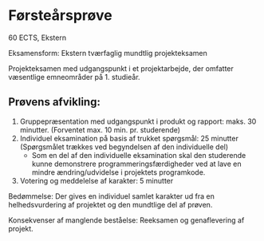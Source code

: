 # Førsteårsprøve 
60 ECTS, Ekstern

Eksamensform: Ekstern tværfaglig mundtlig projekteksamen

Projekteksamen med udgangspunkt i et projektarbejde, der omfatter væsentlige emneområder på 1. studieår. 

## Prøvens afvikling: 

1.	Gruppepræsentation med udgangspunkt i produkt og rapport: maks. 30 minutter. (Forventet max. 10 min. pr. studerende)
2.	Individuel eksamination på basis af trukket spørgsmål: 25 minutter (Spørgsmålet trækkes ved begyndelsen af den individuelle del)
	-	Som en del af den individuelle eksamination skal den studerende kunne demonstrere programmeringsfærdigheder ved at lave en mindre ændring/udvidelse i projektets programkode. 
3. Votering og meddelelse af karakter: 5 minutter

Bedømmelse: Der gives en individuel samlet karakter ud fra en helhedsvurdering af projektet og den mundtlige del af prøven.

Konsekvenser af manglende beståelse: 
Reeksamen og genaflevering af projekt. 
